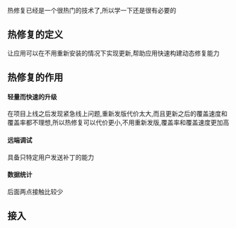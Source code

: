 热修复已经是一个很热门的技术了,所以学一下还是很有必要的
## 热修复的定义
让应用可以在不用重新安装的情况下实现更新,帮助应用快速构建动态修复能力
## 热修复的作用
#### 轻量而快速的升级
在项目上线之后发现紧急线上问题,重新发版代价太大,而且更新之后的覆盖速度和覆盖率都不理想,所以热修复可以代价更小,不用重新发版,覆盖率和覆盖速度更加高
#### 远端调试
具备只特定用户发送补丁的能力
#### 数据统计
后面两点接触比较少
## 接入
